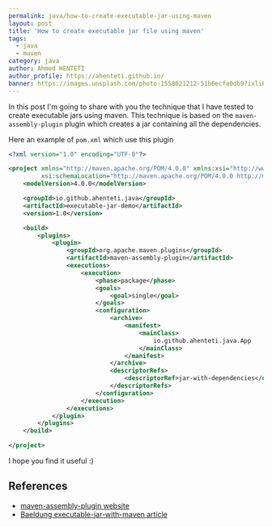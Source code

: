 ```yaml
---
permalink: java/how-to-create-executable-jar-using-maven
layout: post
title: 'How to create executable jar file using maven'
tags:
  - java
  - maven
category: java
author: Ahmed HENTETI
author_profile: https://ahenteti.github.io/
banner: https://images.unsplash.com/photo-1558021212-51b6ecfa0db9?ixlib=rb-1.2.1&ixid=eyJhcHBfaWQiOjEyMDd9&auto=format&fit=crop&w=1061&q=80
---
```


In this post I'm going to share with you the technique that I have tested to create executable jars using maven. This technique is based on the `maven-assembly-plugin` plugin which creates a jar containing all the dependencies.

Here an example of `pom.xml` which use this plugin

```xml
<?xml version="1.0" encoding="UTF-8"?>

<project xmlns="http://maven.apache.org/POM/4.0.0" xmlns:xsi="http://www.w3.org/2001/XMLSchema-instance"
         xsi:schemaLocation="http://maven.apache.org/POM/4.0.0 http://maven.apache.org/xsd/maven-4.0.0.xsd">
    <modelVersion>4.0.0</modelVersion>

    <groupId>io.github.ahenteti.java</groupId>
    <artifactId>executable-jar-demo</artifactId>
    <version>1.0</version>

    <build>
        <plugins>
            <plugin>
                <groupId>org.apache.maven.plugins</groupId>
                <artifactId>maven-assembly-plugin</artifactId>
                <executions>
                    <execution>
                        <phase>package</phase>
                        <goals>
                            <goal>single</goal>
                        </goals>
                        <configuration>
                            <archive>
                                <manifest>
                                    <mainClass>
                                        io.github.ahenteti.java.App
                                    </mainClass>
                                </manifest>
                            </archive>
                            <descriptorRefs>
                                <descriptorRef>jar-with-dependencies</descriptorRef>
                            </descriptorRefs>
                        </configuration>
                    </execution>
                </executions>
            </plugin>
        </plugins>
    </build>

</project>
```

I hope you find it useful :)

## References

- [maven-assembly-plugin website](https://maven.apache.org/plugins/maven-assembly-plugin/usage.html)
- [Baeldung executable-jar-with-maven article](https://www.baeldung.com/executable-jar-with-maven)
